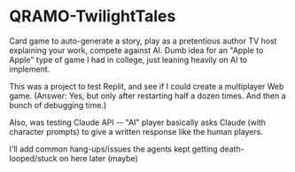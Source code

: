 # QRAMO-TwilightTales
 Card game to auto-generate a story, play as a pretentious author TV host explaining your work, compete against AI. Dumb idea for an "Apple to Apple" type of game I had in college, just leaning heavily on AI to implement.


This was a project to test Replit, and see if I could create a multiplayer Web game. (Answer: Yes, but only after restarting half a dozen times. And then a bunch of debugging time.)

Also, was testing Claude API -- "AI" player basically asks Claude (with character prompts) to give a written response like the human players.

I'll add common hang-ups/issues the agents kept getting death-looped/stuck on here later (maybe)
